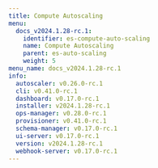 ```yaml
---
title: Compute Autoscaling
menu:
  docs_v2024.1.28-rc.1:
    identifier: es-compute-auto-scaling
    name: Compute Autoscaling
    parent: es-auto-scaling
    weight: 5
menu_name: docs_v2024.1.28-rc.1
info:
  autoscaler: v0.26.0-rc.1
  cli: v0.41.0-rc.1
  dashboard: v0.17.0-rc.1
  installer: v2024.1.28-rc.1
  ops-manager: v0.28.0-rc.1
  provisioner: v0.41.0-rc.1
  schema-manager: v0.17.0-rc.1
  ui-server: v0.17.0-rc.1
  version: v2024.1.28-rc.1
  webhook-server: v0.17.0-rc.1
---
```


